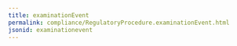 ```yaml
---
title: examinationEvent
permalink: compliance/RegulatoryProcedure.examinationEvent.html
jsonid: examinationevent
---
```

